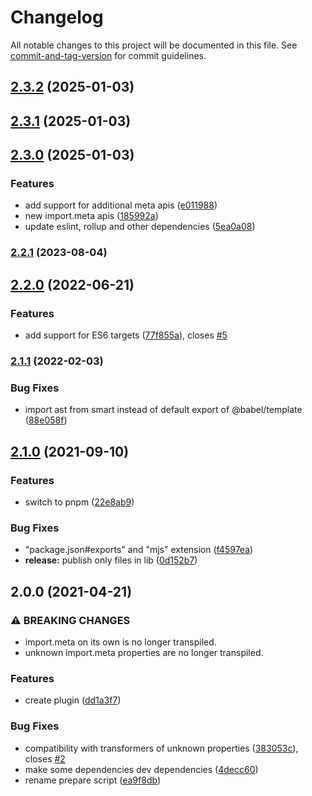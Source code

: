 # Changelog

All notable changes to this project will be documented in this file. See [commit-and-tag-version](https://github.com/absolute-version/commit-and-tag-version) for commit guidelines.

## [2.3.2](https://github.com/javiertury/babel-plugin-transform-import-meta/compare/v2.3.1...v2.3.2) (2025-01-03)

## [2.3.1](https://github.com/javiertury/babel-plugin-transform-import-meta/compare/v2.3.0...v2.3.1) (2025-01-03)

## [2.3.0](https://github.com/javiertury/babel-plugin-transform-import-meta/compare/v2.2.1...v2.3.0) (2025-01-03)


### Features

* add support for additional meta apis ([e011988](https://github.com/javiertury/babel-plugin-transform-import-meta/commit/e011988664ea3893f852e0d5b511cb060985a90d))
* new import.meta apis ([185992a](https://github.com/javiertury/babel-plugin-transform-import-meta/commit/185992a12fe1086924e75040dac2e73b28998137))
* update eslint, rollup and other dependencies ([5ea0a08](https://github.com/javiertury/babel-plugin-transform-import-meta/commit/5ea0a08e8a3d7fe732358c5821797602519e59d3))

### [2.2.1](https://github.com/javiertury/babel-plugin-transform-import-meta/compare/v2.2.0...v2.2.1) (2023-08-04)

## [2.2.0](https://github.com/javiertury/babel-plugin-transform-import-meta/compare/v2.1.1...v2.2.0) (2022-06-21)


### Features

* add support for ES6 targets ([77f855a](https://github.com/javiertury/babel-plugin-transform-import-meta/commit/77f855af8d2f15d94ec711fbe1c312a445e5f777)), closes [#5](https://github.com/javiertury/babel-plugin-transform-import-meta/issues/5)

### [2.1.1](https://github.com/javiertury/babel-plugin-transform-import-meta/compare/v2.1.0...v2.1.1) (2022-02-03)


### Bug Fixes

* import ast from smart instead of default export of @babel/template ([88e058f](https://github.com/javiertury/babel-plugin-transform-import-meta/commit/88e058f4b4bc5ba3048a815b0b9fe3edcb43f8de))

## [2.1.0](https://github.com/javiertury/babel-plugin-transform-import-meta/compare/v2.0.0...v2.1.0) (2021-09-10)


### Features

* switch to pnpm ([22e8ab9](https://github.com/javiertury/babel-plugin-transform-import-meta/commit/22e8ab91c2fcc8efb33f154ae7f8469f6b0e20e7))


### Bug Fixes

* "package.json#exports" and "mjs" extension ([f4597ea](https://github.com/javiertury/babel-plugin-transform-import-meta/commit/f4597eafb9d4668f1ae283ba879d8d6cc86820de))
* **release:** publish only files in lib ([0d152b7](https://github.com/javiertury/babel-plugin-transform-import-meta/commit/0d152b7d08bff80279fc6907a69b6d8134d22d4b))

## 2.0.0 (2021-04-21)


### ⚠ BREAKING CHANGES

* import.meta on its own is no longer transpiled.
* unknown import.meta properties are no longer transpiled.

### Features

* create plugin ([dd1a3f7](https://github.com/javiertury/babel-plugin-transform-import-meta/commit/dd1a3f7ddf3a55acfe4f76859443cd9cec8ed5b2))


### Bug Fixes

* compatibility with transformers of unknown properties ([383053c](https://github.com/javiertury/babel-plugin-transform-import-meta/commit/383053c2d1e976d1431229096e2157e2344bbd51)), closes [#2](https://github.com/javiertury/babel-plugin-transform-import-meta/issues/2)
* make some dependencies dev dependencies ([4decc60](https://github.com/javiertury/babel-plugin-transform-import-meta/commit/4decc609a72eaef2ade16f83fc65415b8dc2c499))
* rename prepare script ([ea9f8db](https://github.com/javiertury/babel-plugin-transform-import-meta/commit/ea9f8db2c45744bed3578e8ea1db05162209e886))
